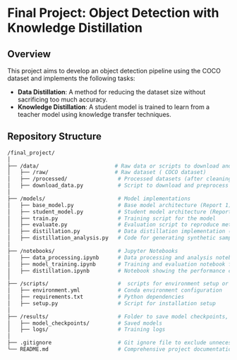 # Final Project: Object Detection with Knowledge Distillation

## Overview

This project aims to develop an object detection pipeline using the COCO dataset and implements the following tasks:

- **Data Distillation**: A method for reducing the dataset size without sacrificing too much accuracy.
- **Knowledge Distillation**: A student model is trained to learn from a teacher model using knowledge transfer techniques.

## Repository Structure

```bash
/final_project/
│
├── /data/                        # Raw data or scripts to download and preprocess data
│   ├── /raw/                     # Raw dataset ( COCO dataset)
│   ├── /processed/                # Processed datasets (after cleaning, augmentation, etc.)
│   ├── download_data.py           # Script to download and preprocess data
│
├── /models/                       # Model implementations
│   ├── base_model.py              # Base model architecture (Report 1)
│   ├── student_model.py           # Student model architecture (Report 3)
│   ├── train.py                   # Training script for the model
│   ├── evaluate.py                # Evaluation script to reproduce metrics from Report 1
│   ├── distillation.py            # Data distillation implementation (Report 2)
│   ├── distillation_analysis.py   # Code for generating synthetic samples and performance trade-offs
│
├── /notebooks/                    # Jupyter Notebooks 
│   ├── data_processing.ipynb      # Data processing and analysis notebook
│   ├── model_training.ipynb       # Training and evaluation notebook for the base model
│   ├── distillation.ipynb         # Notebook showing the performance comparison and analysis
│
├── /scripts/                      #  scripts for environment setup or utilities
│   ├── environment.yml            # Conda environment configuration
│   ├── requirements.txt           # Python dependencies
│   ├── setup.py                   # Script for installation setup
│
├── /results/                      # Folder to save model checkpoints, logs, and evaluation results
│   ├── model_checkpoints/         # Saved models
│   ├── logs/                      # Training logs
│
├── .gitignore                     # Git ignore file to exclude unnecessary files
└── README.md                      # Comprehensive project documentation

